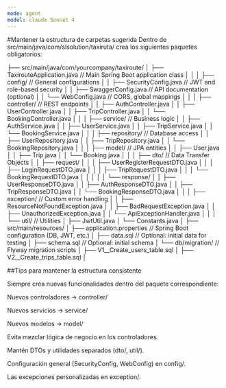 ```yaml
---
mode: agent
model: claude Sonnet 4
---
```

#Mantener la estructura de carpetas sugerida
Dentro de src/main/java/com/slsolution/taxiruta/ crea los siguientes paquetes obligatorios:

├── src/main/java/com/yourcompany/taxiroute/
│   ├── TaxirouteApplication.java   // Main Spring Boot application class
│   │
│   ├── config/                     // General configurations
│   │   ├── SecurityConfig.java     // JWT and role-based security
│   │   ├── SwaggerConfig.java      // API documentation (optional)
│   │   └── WebConfig.java          // CORS, global mappings
│   │
│   ├── controller/                 // REST endpoints
│   │   ├── AuthController.java
│   │   ├── UserController.java
│   │   ├── TripController.java
│   │   └── BookingController.java
│   │
│   ├── service/                    // Business logic
│   │   ├── AuthService.java
│   │   ├── UserService.java
│   │   ├── TripService.java
│   │   └── BookingService.java
│   │
│   ├── repository/                 // Database access
│   │   ├── UserRepository.java
│   │   ├── TripRepository.java
│   │   └── BookingRepository.java
│   │
│   ├── model/                      // JPA entities
│   │   ├── User.java
│   │   ├── Trip.java
│   │   └── Booking.java
│   │
│   ├── dto/                        // Data Transfer Objects
│   │   ├── request/
│   │   │   ├── UserRegisterRequestDTO.java
│   │   │   ├── LoginRequestDTO.java
│   │   │   ├── TripRequestDTO.java
│   │   │   └── BookingRequestDTO.java
│   │   │
│   │   └── response/
│   │       ├── UserResponseDTO.java
│   │       ├── AuthResponseDTO.java
│   │       ├── TripResponseDTO.java
│   │       └── BookingResponseDTO.java
│   │
│   ├── exception/                  // Custom error handling
│   │   ├── ResourceNotFoundException.java
│   │   ├── BadRequestException.java
│   │   ├── UnauthorizedException.java
│   │   └── ApiExceptionHandler.java
│   │
│   └── util/                       // Utilities
│       ├── JwtUtil.java
│       └── Constants.java
│
├── src/main/resources/
│   ├── application.properties      // Spring Boot configuration (DB, JWT, etc.)
│   ├── data.sql                    // Optional: initial data for testing
│   ├── schema.sql                  // Optional: initial schema
│   └── db/migration/               // Flyway migration scripts
│       ├── V1__Create_users_table.sql
│       ├── V2__Create_trips_table.sql
│

##Tips para mantener la estructura consistente

Siempre crea nuevas funcionalidades dentro del paquete correspondiente:

Nuevos controladores → controller/

Nuevos servicios → service/

Nuevos modelos → model/

Evita mezclar lógica de negocio en los controladores.

Mantén DTOs y utilidades separados (dto/, util/).

Configuración general (SecurityConfig, WebConfig) en config/.

Las excepciones personalizadas en exception/.